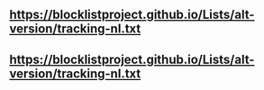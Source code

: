 ## https://blocklistproject.github.io/Lists/alt-version/tracking-nl.txt
## https://blocklistproject.github.io/Lists/alt-version/tracking-nl.txt

